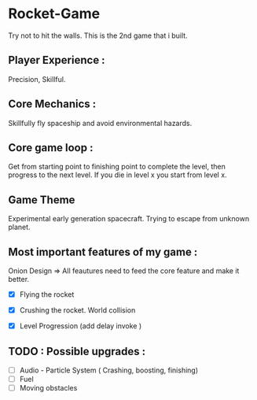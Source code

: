 # Rocket-Game
Try not to hit the walls. This is the 2nd game that i built.

## Player Experience :

Precision, Skillful.

## Core Mechanics :

Skillfully fly spaceship and avoid environmental hazards.

## Core game loop :

Get from starting point to finishing point to complete the level, then progress to the next level.
If you die in level x you start from level x.

## Game Theme 

Experimental early generation spacecraft. Trying to escape from unknown planet.


## Most important features of my game : 

Onion Design => All feautures need to feed the core feature and make it better.

- [x] Flying the rocket
- [x] Crushing the rocket. World collision
- [x] Level Progression (add delay invoke )


## TODO : Possible upgrades :
- [ ] Audio - Particle System ( Crashing, boosting, finishing)
- [ ] Fuel
- [ ] Moving obstacles
